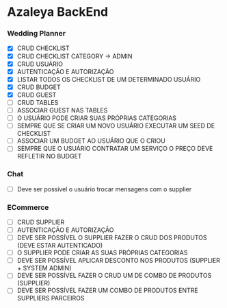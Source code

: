 # Azaleya BackEnd

### Wedding Planner

- [x] CRUD CHECKLIST
- [x] CRUD CHECKLIST CATEGORY -> ADMIN
- [x] CRUD USUÁRIO
- [X] AUTENTICAÇÂO E AUTORIZAÇÃO
- [x] LISTAR TODOS OS CHECKLIST DE UM DETERMINADO USUÁRIO
- [x] CRUD BUDGET
- [X] CRUD GUEST
- [ ] CRUD TABLES
- [ ] ASSOCIAR GUEST NAS TABLES
- [ ] O USUÁRIO PODE CRIAR SUAS PRÓPRIAS CATEGORIAS
- [ ] SEMPRE QUE SE CRIAR UM NOVO USUÁRIO EXECUTAR UM SEED DE CHECKLIST
- [ ] ASSOCIAR UM BUDGET AO USUÁRIO QUE O CRIOU
- [ ] SEMPRE QUE O USUÁRIO CONTRATAR UM SERVIÇO O PREÇO DEVE REFLETIR NO BUDGET

### Chat
- [ ] Deve ser possível o usuário trocar mensagens com o supplier

### ECommerce

- [ ] CRUD SUPPLIER
- [ ] AUTENTICAÇÃO E AUTORIZAÇÂO
- [ ] DEVE SER POSSÍVEL O SUPPLIER FAZER O CRUD DOS PRODUTOS (DEVE ESTAR AUTENTICADO)
- [ ] O SUPPLIER PODE CRIAR AS SUAS PRÓPRIAS CATEGORIAS
- [ ] DEVE SER POSSÍVEL APLICAR DESCONTO NOS PRODUTOS (SUPPLIER + SYSTEM ADMIN)
- [ ] DEVE SER POSSÍVEL FAZER O CRUD UM DE COMBO DE PRODUTOS (SUPPLIER)
- [ ] DEVE SER POSSÍVEL FAZER UM COMBO DE PRODUTOS ENTRE SUPPLIERS PARCEIROS